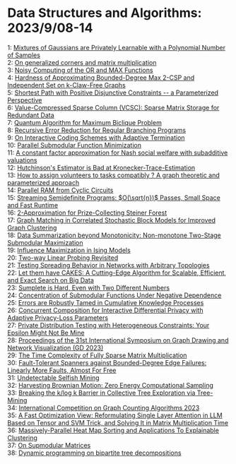 # Data Structures and Algorithms: 2023/9/08-14  
1: [Mixtures of Gaussians are Privately Learnable with a Polynomial Number  of Samples](https://doi.org/10.48550/arXiv.2309.03847)  
2: [On generalized corners and matrix multiplication](https://doi.org/10.48550/arXiv.2309.03878)  
3: [Noisy Computing of the $\mathsf{OR}$ and $\mathsf{MAX}$ Functions](https://doi.org/10.48550/arXiv.2309.03986)  
4: [Hardness of Approximating Bounded-Degree Max 2-CSP and Independent Set  on k-Claw-Free Graphs](https://doi.org/10.48550/arXiv.2309.04099)  
5: [Shortest Path with Positive Disjunctive Constraints -- a Parameterized  Perspective](https://doi.org/10.48550/arXiv.2309.04346)  
6: [Value-Compressed Sparse Column (VCSC): Sparse Matrix Storage for  Redundant Data](https://doi.org/10.48550/arXiv.2309.04355)  
7: [Quantum Algorithm for Maximum Biclique Problem](https://doi.org/10.48550/arXiv.2309.04503)  
8: [Recursive Error Reduction for Regular Branching Programs](https://doi.org/10.48550/arXiv.2309.04551)  
9: [On Interactive Coding Schemes with Adaptive Termination](https://doi.org/10.48550/arXiv.2309.04586)  
10: [Parallel Submodular Function Minimization](https://doi.org/10.48550/arXiv.2309.04643)  
11: [A constant factor approximation for Nash social welfare with subadditive  valuations](https://doi.org/10.48550/arXiv.2309.04656)  
12: [Hutchinson's Estimator is Bad at Kronecker-Trace-Estimation](https://doi.org/10.48550/arXiv.2309.04952)  
13: [How to assign volunteers to tasks compatibly ? A graph theoretic and  parameterized approach](https://doi.org/10.48550/arXiv.2309.04995)  
14: [Parallel RAM from Cyclic Circuits](https://doi.org/10.48550/arXiv.2309.05133)  
15: [Streaming Semidefinite Programs: $O(\sqrt{n})$ Passes, Small Space and  Fast Runtime](https://doi.org/10.48550/arXiv.2309.05135)  
16: [2-Approximation for Prize-Collecting Steiner Forest](https://doi.org/10.48550/arXiv.2309.05172)  
17: [Graph Matching in Correlated Stochastic Block Models for Improved Graph  Clustering](https://doi.org/10.48550/arXiv.2309.05182)  
18: [Data Summarization beyond Monotonicity: Non-monotone Two-Stage  Submodular Maximization](https://doi.org/10.48550/arXiv.2309.05183)  
19: [Influence Maximization in Ising Models](https://doi.org/10.48550/arXiv.2309.05206)  
20: [Two-way Linear Probing Revisited](https://doi.org/10.48550/arXiv.2309.05308)  
21: [Testing Spreading Behavior in Networks with Arbitrary Topologies](https://doi.org/10.48550/arXiv.2309.05442)  
22: [Let them have CAKES: A Cutting-Edge Algorithm for Scalable, Efficient,  and Exact Search on Big Data](https://doi.org/10.48550/arXiv.2309.05491)  
23: [Sumplete is Hard, Even with Two Different Numbers](https://doi.org/10.48550/arXiv.2309.07161)  
24: [Concentration of Submodular Functions Under Negative Dependence](https://doi.org/10.48550/arXiv.2309.05554)  
25: [Errors are Robustly Tamed in Cumulative Knowledge Processes](https://doi.org/10.48550/arXiv.2309.05638)  
26: [Concurrent Composition for Interactive Differential Privacy with  Adaptive Privacy-Loss Parameters](https://doi.org/10.48550/arXiv.2309.05901)  
27: [Private Distribution Testing with Heterogeneous Constraints: Your  Epsilon Might Not Be Mine](https://doi.org/10.48550/arXiv.2309.06068)  
28: [Proceedings of the 31st International Symposium on Graph Drawing and  Network Visualization (GD 2023)](https://doi.org/10.48550/arXiv.2309.07166)  
29: [The Time Complexity of Fully Sparse Matrix Multiplication](https://doi.org/10.48550/arXiv.2309.06317)  
30: [Fault-Tolerant Spanners against Bounded-Degree Edge Failures: Linearly  More Faults, Almost For Free](https://doi.org/10.48550/arXiv.2309.06696)  
31: [Undetectable Selfish Mining](https://doi.org/10.48550/arXiv.2309.06847)  
32: [Harvesting Brownian Motion: Zero Energy Computational Sampling](https://doi.org/10.48550/arXiv.2309.06957)  
33: [Breaking the k/log k Barrier in Collective Tree Exploration via  Tree-Mining](https://doi.org/10.48550/arXiv.2309.07011)  
34: [International Competition on Graph Counting Algorithms 2023](https://doi.org/10.48550/arXiv.2309.07381)  
35: [A Fast Optimization View: Reformulating Single Layer Attention in LLM  Based on Tensor and SVM Trick, and Solving It in Matrix Multiplication Time](https://doi.org/10.48550/arXiv.2309.07418)  
36: [Massively-Parallel Heat Map Sorting and Applications To Explainable  Clustering](https://doi.org/10.48550/arXiv.2309.07486)  
37: [On Supmodular Matrices](https://doi.org/10.48550/arXiv.2309.07700)  
38: [Dynamic programming on bipartite tree decompositions](https://doi.org/10.48550/arXiv.2309.07754)  